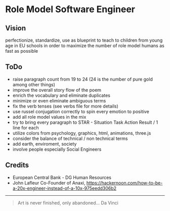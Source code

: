 # Role Model Software Engineer

## Vision

perfectionize, standardize, use as blueprint to teach to children from young age in EU schools in order to maximize the number of role model humans as fast as possible

## ToDo

* raise paragraph count from 19 to 24 (24 is the number of pure gold among other things)
* improve the overall story flow of the poem
* enrich the vocabulary and eliminate duplicates
* minimize or even eliminate ambiguous terms
* fix the verb tenses (see verbs file for more details)
* use russel conjugation correctly to spin every emotion to positive
* add all role model values in the mix
* try to bring every paragraph to STAR - Situation Task Action Result / 1 line for each
* utilize colors from psychology, graphics, html, animations, three.js
* consider the balance of technical / non technical terms
* add earth, enviroment, society
* involve people especially Social Engineers

## Credits

* European Central Bank - DG Human Resources
* John Lafleur Co-Founder of Anaxi, https://hackernoon.com/how-to-be-a-20x-engineer-instead-of-a-10x-975eedd306b2

---

> Art is never finished, only abandoned...
> Da Vinci
